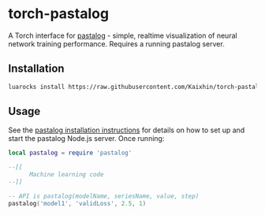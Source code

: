 # torch-pastalog

A Torch interface for [pastalog](https://github.com/rewonc/pastalog) - simple, realtime visualization of neural network training performance. Requires a running pastalog server.

## Installation

```sh
luarocks install https://raw.githubusercontent.com/Kaixhin/torch-pastalog/master/rocks/pastalog-scm-1.rockspec
```

## Usage

See the [pastalog installation instructions](https://github.com/rewonc/pastalog#installation) for details on how to set up and start the pastalog Node.js server. Once running:

```lua
local pastalog = require 'pastalog'

--[[
      Machine learning code
--]]

-- API is pastalog(modelName, seriesName, value, step)
pastalog('model1', 'validLoss', 2.5, 1)
```

